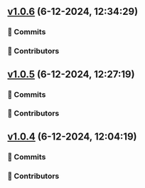 ## [v1.0.6](https://us-east-1.console.aws.amazon.com/codesuite/codecommit/repositories/apf-hero-brik5.git/browse/refs/tags/v1.0.6?region=us-east-1) (6-12-2024, 12:34:29)

### 📃 Commits

### 👥 Contributors

## [v1.0.5](https://us-east-1.console.aws.amazon.com/codesuite/codecommit/repositories/apf-hero-brik5.git/browse/refs/tags/v1.0.5?region=us-east-1) (6-12-2024, 12:27:19)

### 📃 Commits

### 👥 Contributors

## [v1.0.4](https://us-east-1.console.aws.amazon.com/codesuite/codecommit/repositories/apf-hero-brik5.git/browse/refs/tags/v1.0.4?region=us-east-1) (6-12-2024, 12:04:19)

### 📃 Commits

### 👥 Contributors
